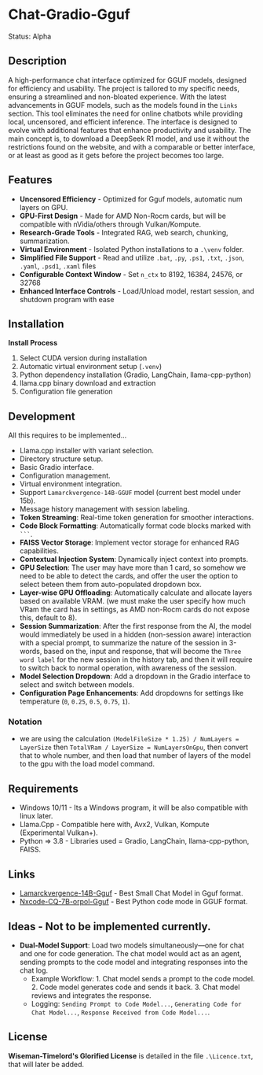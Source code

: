 # Chat-Gradio-Gguf
Status: Alpha 

## Description
A high-performance chat interface optimized for GGUF models, designed for efficiency and usability. The project is tailored to my specific needs, ensuring a streamlined and non-bloated experience. With the latest advancements in GGUF models, such as the models found in the `Links` section. This tool eliminates the need for online chatbots while providing local, uncensored, and efficient inference. The interface is designed to evolve with additional features that enhance productivity and usability. The main concept is, to download a DeepSeek R1 model, and use it without the restrictions found on the website, and with a comparable or better interface, or at least as good as it gets before the project becomes too large.

## Features
- **Uncensored Efficiency** - Optimized for Gguf models, automatic num layers on GPU.
- **GPU-First Design** - Made for AMD Non-Rocm cards, but will be compatible with nVidia/others through Vulkan/Kompute.
- **Research-Grade Tools** - Integrated RAG, web search, chunking, summarization.
- **Virtual Environment** - Isolated Python installations to a `.\venv` folder.
- **Simplified File Support** - Read and utilize `.bat`, `.py`, `.ps1`, `.txt`, `.json`, `.yaml`, `.psd1`, `.xaml` files
- **Configurable Context Window** - Set `n_ctx` to 8192, 16384, 24576, or 32768
- **Enhanced Interface Controls** - Load/Unload model, restart session, and shutdown program with ease

## Installation
**Install Process**  
1. Select CUDA version during installation  
2. Automatic virtual environment setup (`.venv`)  
3. Python dependency installation (Gradio, LangChain, llama-cpp-python)  
4. llama.cpp binary download and extraction  
5. Configuration file generation  

## Development
All this requires to be implemented...  
- Llama.cpp installer with variant selection.  
- Directory structure setup.  
- Basic Gradio interface.  
- Configuration management.  
- Virtual environment integration.  
- Support `Lamarckvergence-14B-GGUF` model (current best model under 15b).  
- Message history management with session labeling.  
- **Token Streaming**: Real-time token generation for smoother interactions.  
- **Code Block Formatting**: Automatically format code blocks marked with ` ``` `.  
- **FAISS Vector Storage**: Implement vector storage for enhanced RAG capabilities.  
- **Contextual Injection System**: Dynamically inject context into prompts.  
- **GPU Selection**: The user may have more than 1 card, so somehow we need to be able to detect the cards, and offer the user the option to select beteen them from auto-populated dropdown box.
- **Layer-wise GPU Offloading**: Automatically calculate and allocate layers based on available VRAM. (we must make the user specify how much VRam the card has in settings, as AMD non-Rocm cards do not expose this, default to 8). 
- **Session Summarization**: After the first response from the AI, the model would immediately be used in a hidden (non-session aware) interaction with a special prompt, to summarize the nature of the session in 3-words, based on the, input and response, that will become the `Three word label` for the new session in the history tab, and then it will require to switch back to normal operation, with awareness of the session.  
- **Model Selection Dropdown**: Add a dropdown in the Gradio interface to select and switch between models.  
- **Configuration Page Enhancements**: Add dropdowns for settings like temperature (`0`, `0.25`, `0.5`, `0.75`, `1`).  

### Notation
- we are using the calculation `(ModelFileSize * 1.25) / NumLayers = LayerSize` then `TotalVRam / LayerSize = NumLayersOnGpu`, then convert that to whole number, and then load that number of layers of the model to the gpu with the load model command.

## Requirements
- Windows 10/11 - Its a Windows program, it will be also compatible with linux later.
- Llama.Cpp - Compatible here with, Avx2, Vulkan, Kompute (Experimental Vulkan+).
- Python => 3.8 - Libraries used = Gradio, LangChain, llama-cpp-python, FAISS.

## Links
- [Lamarckvergence-14B-Gguf](https://huggingface.co/mradermacher/Lamarckvergence-14B-GGUF) - Best Small Chat Model in Gguf format.
- [Nxcode-CQ-7B-orpol-Gguf](https://huggingface.co/tensorblock/Nxcode-CQ-7B-orpo-GGUF) - Best Python code mode in GGUF format.

## Ideas - Not to be implemented currently.
- **Dual-Model Support**: Load two models simultaneously—one for chat and one for code generation. The chat model would act as an agent, sending prompts to the code model and integrating responses into the chat log.  
  - Example Workflow: 1. Chat model sends a prompt to the code model. 2. Code model generates code and sends it back. 3. Chat model reviews and integrates the response.  
  - Logging: `Sending Prompt to Code Model...`, `Generating Code for Chat Model...`, `Response Received from Code Model...`.

## License
**Wiseman-Timelord's Glorified License** is detailed in the file `.\Licence.txt`, that will later be added.

